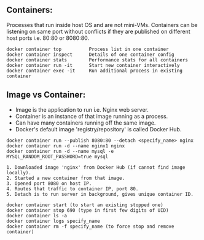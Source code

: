 ## Containers: 
Processes that run inside host OS and are not mini-VMs. Containers can be listening on same port without conflicts if they are published on different host ports i.e. 80:80 or 8080:80.

```
docker container top          Process list in one container
docker container inspect      Details of one container config
docker container stats        Performance stats for all containers
docker container run -it      Start new container interactively
docker container exec -it     Run additional process in existing container
```

## Image vs Container:
- Image is the application to run i.e. Nginx web server.
- Container is an instance of that image running as a process.
- Can have many containers running off the same image.
- Docker's default image 'registry/repository' is called Docker Hub.

```
docker container run --publish 8080:80 --detach <specify_name> nginx
docker container run -d --name nginx1 nginx
docker container run -d --name mysql -e MYSQL_RANDOM_ROOT_PASSWORD=true mysql

1. Downloaded image 'nginx' from Docker Hub (if cannot find image locally).
2. Started a new container from that image.
3. Opened port 8080 on host IP.
4. Routes that traffic to container IP, port 80.
5. Detach is to run server in background, gives unique container ID.

docker container start (to start an existing stopped one)
docker container stop 690 (type in first few digits of UID)
docker container ls -a
docker container logs specify_name
docker container rm -f specify_name (to force stop and remove container)
```
